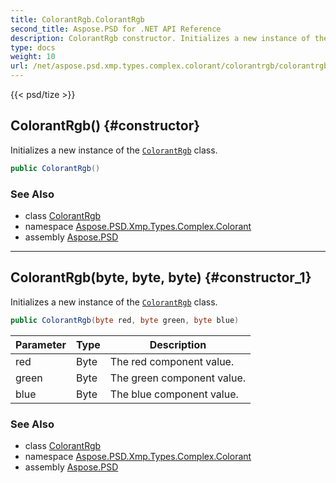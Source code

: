 ```yaml
---
title: ColorantRgb.ColorantRgb
second_title: Aspose.PSD for .NET API Reference
description: ColorantRgb constructor. Initializes a new instance of the ColorantRgb class
type: docs
weight: 10
url: /net/aspose.psd.xmp.types.complex.colorant/colorantrgb/colorantrgb/
---
```

{{< psd/tize >}}
## ColorantRgb() {#constructor}

Initializes a new instance of the [`ColorantRgb`](../) class.

```csharp
public ColorantRgb()
```

### See Also

* class [ColorantRgb](../)
* namespace [Aspose.PSD.Xmp.Types.Complex.Colorant](../../../aspose.psd.xmp.types.complex.colorant/)
* assembly [Aspose.PSD](../../../)

---

## ColorantRgb(byte, byte, byte) {#constructor_1}

Initializes a new instance of the [`ColorantRgb`](../) class.

```csharp
public ColorantRgb(byte red, byte green, byte blue)
```

| Parameter | Type | Description |
| --- | --- | --- |
| red | Byte | The red component value. |
| green | Byte | The green component value. |
| blue | Byte | The blue component value. |

### See Also

* class [ColorantRgb](../)
* namespace [Aspose.PSD.Xmp.Types.Complex.Colorant](../../../aspose.psd.xmp.types.complex.colorant/)
* assembly [Aspose.PSD](../../../)


